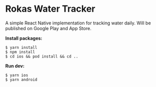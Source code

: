 # Rokas Water Tracker
A simple React Native implementation for tracking water daily.
Will be published on Google Play and App Store.

**Install packages:**
```
$ yarn install
$ npm install
$ cd ios && pod install && cd ..
```

**Run dev:**
```
$ yarn ios
$ yarn android
```
